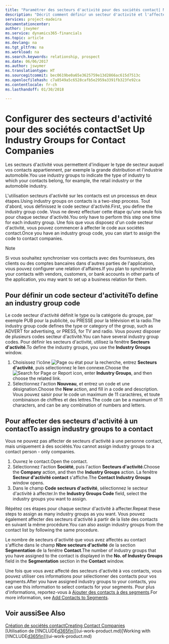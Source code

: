 ```yaml
---
title: "Paramétrer des secteurs d'activité pour des sociétés contact| Microsoft Docs"
description: "Décrit comment définir un secteur d'activité et l'affecter à une société contact, par exemple, le marché de détail ou l'industrie automobile."
services: project-madeira
documentationcenter: 
author: jswymer
ms.service: dynamics365-financials
ms.topic: article
ms.devlang: na
ms.tgt_pltfrm: na
ms.workload: na
ms.search.keywords: relationship, prospect
ms.date: 06/06/2017
ms.author: jswymer
ms.translationtype: HT
ms.sourcegitcommit: bec0619be0a65e3625759e13d2866ac615d7513c
ms.openlocfilehash: c7a8549a5c6528cafb5e2959a3391fb323fe92ca
ms.contentlocale: fr-ch
ms.lasthandoff: 01/30/2018

---
```

# <a name="set-up-industry-groups-for-contact-companies"></a><span data-ttu-id="a6c1f-103">Configurer des secteurs d'activité pour des sociétés contact</span><span class="sxs-lookup"><span data-stu-id="a6c1f-103">Set Up Industry Groups for Contact Companies</span></span>
<span data-ttu-id="a6c1f-104">Les secteurs d'activité vous permettent d'indiquer le type de secteur auquel vos contacts appartiennent, par exemple la grande distribution et l'industrie automobile.</span><span class="sxs-lookup"><span data-stu-id="a6c1f-104">You use industry groups to indicate the type of industry to which your contacts belong, for example, the retail industry or the automobile industry.</span></span>

<span data-ttu-id="a6c1f-105">L'utilisation secteurs d'activité sur les contacts est un processus en deux étapes.</span><span class="sxs-lookup"><span data-stu-id="a6c1f-105">Using industry groups on contacts is a two-step process.</span></span> <span data-ttu-id="a6c1f-106">Tout d'abord, vous définissez le code secteur d'activité.</span><span class="sxs-lookup"><span data-stu-id="a6c1f-106">First, you define the industry group code.</span></span> <span data-ttu-id="a6c1f-107">Vous ne devez effectuer cette étape qu'une seule fois pour chaque secteur d'activité.</span><span class="sxs-lookup"><span data-stu-id="a6c1f-107">You only have to perform this step one time for each industry group.</span></span> <span data-ttu-id="a6c1f-108">Une fois que vous disposez d'un code secteur d'activité, vous pouvez commencer à affecter le code aux sociétés contact.</span><span class="sxs-lookup"><span data-stu-id="a6c1f-108">Once you have an industry group code, you can start to assign the code to contact companies.</span></span>

> [!NOTE]  
>   <span data-ttu-id="a6c1f-109">Si vous souhaitez synchroniser vos contacts avec des fournisseurs, des clients ou des comptes bancaires dans d'autres parties de l'application, vous pouvez configurer une relation d'affaires.</span><span class="sxs-lookup"><span data-stu-id="a6c1f-109">If you plan to synchronize your contacts with vendors, customers, or bank accounts in other parts of the application, you may want to set up a business relation for them.</span></span>

## <a name="to-define-an-industry-group-code"></a><span data-ttu-id="a6c1f-110">Pour définir un code secteur d'activité</span><span class="sxs-lookup"><span data-stu-id="a6c1f-110">To define an industry group code</span></span>
<span data-ttu-id="a6c1f-111">Le code secteur d'activité définit le type ou la catégorie du groupe, par exemple PUB pour la publicité, ou PRESSE pour la télévision et la radio.</span><span class="sxs-lookup"><span data-stu-id="a6c1f-111">The industry group code defines the type or category of the group, such as ADVERT for advertising, or PRESS, for TV and radio.</span></span> <span data-ttu-id="a6c1f-112">Vous pouvez disposer de plusieurs codes secteur d'activité.</span><span class="sxs-lookup"><span data-stu-id="a6c1f-112">You can have several industry group codes.</span></span> <span data-ttu-id="a6c1f-113">Pour définir les secteurs d'activité, utilisez la fenêtre **Secteurs d'activité**.</span><span class="sxs-lookup"><span data-stu-id="a6c1f-113">To define the industry groups, you use the **Industry Groups** window.</span></span>

1. <span data-ttu-id="a6c1f-114">Choisissez l'icône ![Page ou état pour la recherche](media/ui-search/search_small.png "Page ou état pour la recherche"), entrez **Secteurs d'activité**, puis sélectionnez le lien connexe.</span><span class="sxs-lookup"><span data-stu-id="a6c1f-114">Choose the ![Search for Page or Report](media/ui-search/search_small.png "Search for Page or Report icon") icon, enter **Industry Groups**, and then choose the related link.</span></span>
2. <span data-ttu-id="a6c1f-115">Sélectionnez l'action **Nouveau**, et entrez un code et une désignation.</span><span class="sxs-lookup"><span data-stu-id="a6c1f-115">Choose the **New** action, and fill in a code and description.</span></span> <span data-ttu-id="a6c1f-116">Vous pouvez saisir pour le code un maximum de 11 caractères, et toute combinaison de chiffres et des lettres.</span><span class="sxs-lookup"><span data-stu-id="a6c1f-116">The code can be a maximum of 11 characters, and can be any combination of numbers and letters.</span></span>

## <a name="AssignIndustryGroupContact"></a> <span data-ttu-id="a6c1f-117">Pour affecter des secteurs d'activité à un contact</span><span class="sxs-lookup"><span data-stu-id="a6c1f-117">To assign industry groups to a contact</span></span>
<span data-ttu-id="a6c1f-118">Vous ne pouvez pas affecter de secteurs d'activité à une personne contact, mais uniquement à des sociétés.</span><span class="sxs-lookup"><span data-stu-id="a6c1f-118">You cannot assign industry groups to a contact person - only companies.</span></span>

1. <span data-ttu-id="a6c1f-119">Ouvrez le contact.</span><span class="sxs-lookup"><span data-stu-id="a6c1f-119">Open the contact.</span></span>
2. <span data-ttu-id="a6c1f-120">Sélectionnez l'action **Société**, puis l'action **Secteurs d'activité**.</span><span class="sxs-lookup"><span data-stu-id="a6c1f-120">Choose the **Company** action, and then the **Industry Groups** action.</span></span> <span data-ttu-id="a6c1f-121">La fenêtre **Secteur d'activité contact** s'affiche.</span><span class="sxs-lookup"><span data-stu-id="a6c1f-121">The **Contact Industry Groups** window opens.</span></span>
3. <span data-ttu-id="a6c1f-122">Dans le champ **Code secteurs d'activité**, sélectionnez le secteur d'activité à affecter.</span><span class="sxs-lookup"><span data-stu-id="a6c1f-122">In the **Industry Groups Code** field, select the industry groups you want to assign.</span></span>

<span data-ttu-id="a6c1f-123">Répétez ces étapes pour chaque secteur d'activité à affecter.</span><span class="sxs-lookup"><span data-stu-id="a6c1f-123">Repeat these steps to assign as many industry groups as you want.</span></span> <span data-ttu-id="a6c1f-124">Vous pouvez également affecter des secteurs d'activité à partir de la liste des contacts en suivant la même procédure.</span><span class="sxs-lookup"><span data-stu-id="a6c1f-124">You can also assign industry groups from the contact list by following the same procedure.</span></span>

<span data-ttu-id="a6c1f-125">Le nombre de secteurs d'activité que vous avez affectés au contact s'affiche dans le champ **Nbre secteurs d'activité** de la section **Segmentation** de la fenêtre **Contact**.</span><span class="sxs-lookup"><span data-stu-id="a6c1f-125">The number of industry groups that you have assigned to the contact is displayed in the **No. of Industry Groups** field in the **Segmentation** section in the **Contact** window.</span></span>

<span data-ttu-id="a6c1f-126">Une fois que vous avez affecté des secteurs d'activité à vos contacts, vous pouvez utiliser ces informations pour sélectionner des contacts pour vos segments.</span><span class="sxs-lookup"><span data-stu-id="a6c1f-126">After you have assigned industry groups to your contacts, you can use this information to select contacts for your segments.</span></span> <span data-ttu-id="a6c1f-127">Pour plus d'informations, reportez-vous à [Ajouter des contacts à des segments](marketing-add-contact-segment.md).</span><span class="sxs-lookup"><span data-stu-id="a6c1f-127">For more information, see [Add Contacts to Segments](marketing-add-contact-segment.md).</span></span>

## <a name="see-also"></a><span data-ttu-id="a6c1f-128">Voir aussi</span><span class="sxs-lookup"><span data-stu-id="a6c1f-128">See Also</span></span>
[<span data-ttu-id="a6c1f-129">Création de sociétés contact</span><span class="sxs-lookup"><span data-stu-id="a6c1f-129">Creating Contact Companies</span></span>](marketing-create-contact-companies.md)  
<span data-ttu-id="a6c1f-130">[Utilisation de [!INCLUDE[d365fin](includes/d365fin_md.md)]](ui-work-product.md)</span><span class="sxs-lookup"><span data-stu-id="a6c1f-130">[Working with [!INCLUDE[d365fin](includes/d365fin_md.md)]](ui-work-product.md)</span></span>

